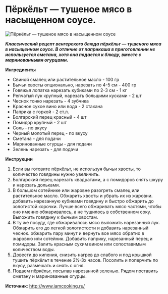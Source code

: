 # Пёркёльт — тушеное мясо в насыщенном соусе.

![Пёркёльт — тушеное мясо в насыщенном соусе](/images/Kulinar/Import/perkelt2.jpg 'Пёркёльт — тушеное мясо в насыщенном соусе')

_**Классический рецепт венгерского блюда пёркёльт — тушеного мяса в насыщенном соусе. В отличие от паприкаша в приготовлении не используется сметана, хотя она подается к блюду, вместе с маринованными огурцами.**_

**Ингредиенты**

- Свиной смалец или растительное масло - 100 гр
- Бычьи хвосты опционально, нарезать по 4-5 см - 400 гр
- Говяжья лопатка нарезать кубиками по 2-3 см - 1 кг
- Репчатый лук крупный, нарезать большими кусками - 2 шт
- Чеснок тонко нарезать - 4 зубчика
- Красное сухое вино или вода - 2 стакана
- Паприка с горкой - 2 ст.л.
- Болгарский перец красный - 4 шт
- Помидор крупный - 2 шт
- Соль - по вкусу
- Черный молотый перец - по вкусу
- Сметана - для подачи
- Маринованные огурцы - для подачи
- Зелень нарезать  - для подачи

**Инструкции**

1. Если вы готовите пёркёльт, не используя бычьи хвосты, то количество говядины нужно увеличить.
2. Болгарский перец нарезать квадратами, а с помидоров снять шкуру и нарезать дольками.
3. В большом сотейнике или жаровне разогреть смалец или растительное масло. Обжарить хвосты и убрать их из жаровни. добавить нарезанную кубиками говядину и быстро обжарить до золотистой корочки. Лучше всего обжаривать мясо частями, чтобы оно именно обжаривалось, а не тушилось в собственном соку. Выложить говядину к бычьим хвостам.
4. В ту же посуду, где обжаривалось мясо выложить нарезанный лук. Обжарить его до легкой золотистости и добавить нарезанный чеснок. обжарить пару минут и вернуть все мясо обратно в жаровню или сотейник. Добавить паприку, нарезанный перец и помидоры. Залить красным сухим вином или сопоставимым количеством воды.
5. Довести до кипения, снизить нагрев до слабого и под крышкой тушить пёркёльт в течение 2½-3х часов. Посолить и поперчить по вкусу, размешать и снять с огня.
6. Подаем пёркёльт, посыпав нарезанной зеленью. Рядом поставить сметану и маринованные огурцы.

**Источник**: http://www.iamcooking.ru/
